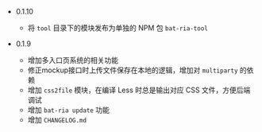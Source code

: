 * 0.1.10
    - 将 `tool` 目录下的模块发布为单独的 NPM 包 `bat-ria-tool`

* 0.1.9
    - 增加多入口页系统的相关功能
    - 修正mockup接口时上传文件保存在本地的逻辑，增加对 `multiparty` 的依赖
    - 增加 `css2file` 模块，在编译 Less 时总是输出对应 CSS 文件，方便后端调试
    - 增加 `bat-ria update` 功能
    - 增加 `CHANGELOG.md`
